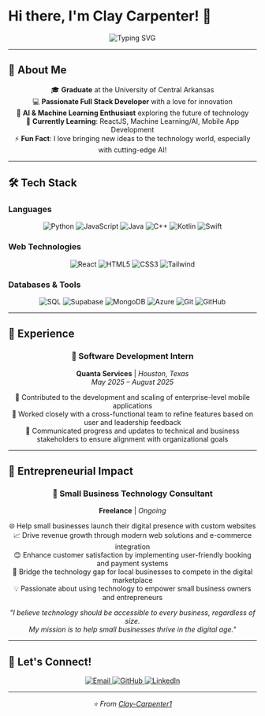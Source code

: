 # Hi there, I'm Clay Carpenter! 👋

<div align="center">
  <img src="https://readme-typing-svg.herokuapp.com?font=Fira+Code&pause=1000&color=2196F3&center=true&vCenter=true&width=500&lines=Full+Stack+Developer;AI+%26+Data+Science+Enthusiast;Small+Business+Technology+Consultant;Always+Learning+New+Tech" alt="Typing SVG" />
</div>

---

## 🚀 About Me

<div align="center">

🎓 **Graduate** at the University of Central Arkansas  
💻 **Passionate Full Stack Developer** with a love for innovation  
🤖 **AI & Machine Learning Enthusiast** exploring the future of technology  
🌱 **Currently Learning**: ReactJS, Machine Learning/AI, Mobile App Development  
⚡ **Fun Fact**: I love bringing new ideas to the technology world, especially with cutting-edge AI!

</div>

---

## 🛠️ Tech Stack

### Languages
<div align="center">
  <img src="https://img.shields.io/badge/Python-3776AB?style=for-the-badge&logo=python&logoColor=white" alt="Python"/>
  <img src="https://img.shields.io/badge/JavaScript-F7DF1E?style=for-the-badge&logo=javascript&logoColor=black" alt="JavaScript"/>
  <img src="https://img.shields.io/badge/Java-ED8B00?style=for-the-badge&logo=java&logoColor=white" alt="Java"/>
  <img src="https://img.shields.io/badge/C++-00599C?style=for-the-badge&logo=c%2B%2B&logoColor=white" alt="C++"/>
  <img src="https://img.shields.io/badge/Kotlin-0095D5?style=for-the-badge&logo=kotlin&logoColor=white" alt="Kotlin"/>
  <img src="https://img.shields.io/badge/Swift-FA7343?style=for-the-badge&logo=swift&logoColor=white" alt="Swift"/>
</div>

### Web Technologies
<div align="center">
  <img src="https://img.shields.io/badge/React-20232A?style=for-the-badge&logo=react&logoColor=61DAFB" alt="React"/>
  <img src="https://img.shields.io/badge/HTML5-E34F26?style=for-the-badge&logo=html5&logoColor=white" alt="HTML5"/>
  <img src="https://img.shields.io/badge/CSS3-1572B6?style=for-the-badge&logo=css3&logoColor=white" alt="CSS3"/>
  <img src="https://img.shields.io/badge/Tailwind_CSS-38B2AC?style=for-the-badge&logo=tailwind-css&logoColor=white" alt="Tailwind"/>
</div>

### Databases & Tools
<div align="center">
  <img src="https://img.shields.io/badge/SQL-4479A1?style=for-the-badge&logo=postgresql&logoColor=white" alt="SQL"/>
  <img src="https://img.shields.io/badge/Supabase-3ECF8E?style=for-the-badge&logo=supabase&logoColor=white" alt="Supabase"/>
  <img src="https://img.shields.io/badge/MongoDB-47A248?style=for-the-badge&logo=mongodb&logoColor=white" alt="MongoDB"/>
  <img src="https://img.shields.io/badge/Azure-0078D4?style=for-the-badge&logo=microsoftazure&logoColor=white" alt="Azure"/>
  <img src="https://img.shields.io/badge/Git-F05032?style=for-the-badge&logo=git&logoColor=white" alt="Git"/>
  <img src="https://img.shields.io/badge/GitHub-100000?style=for-the-badge&logo=github&logoColor=white" alt="GitHub"/>
</div>

---

## 💼 Experience

<div align="center">

### 🏢 Software Development Intern
**Quanta Services** | *Houston, Texas*  
*May 2025 – August 2025*

🔧 Contributed to the development and scaling of enterprise-level mobile applications  
🤝 Worked closely with a cross-functional team to refine features based on user and leadership feedback  
📢 Communicated progress and updates to technical and business stakeholders to ensure alignment with organizational goals

</div>

---

## 🏪 Entrepreneurial Impact

<div align="center">

### 💼 Small Business Technology Consultant
**Freelance** | *Ongoing*

🌐 Help small businesses launch their digital presence with custom websites  
📈 Drive revenue growth through modern web solutions and e-commerce integration  
😊 Enhance customer satisfaction by implementing user-friendly booking and payment systems  
🚀 Bridge the technology gap for local businesses to compete in the digital marketplace  
💡 Passionate about using technology to empower small business owners and entrepreneurs

</div>

<div align="center">
  <i>"I believe technology should be accessible to every business, regardless of size.<br/>My mission is to help small businesses thrive in the digital age."</i>
</div>

---

## 🤝 Let's Connect!

<div align="center">
  <a href="mailto:candocarp@gmail.com">
    <img src="https://img.shields.io/badge/Email-D14836?style=for-the-badge&logo=gmail&logoColor=white" alt="Email"/>
  </a>
  <a href="https://github.com/Clay-Carpenter1">
    <img src="https://img.shields.io/badge/GitHub-100000?style=for-the-badge&logo=github&logoColor=white" alt="GitHub"/>
  </a>
  <a href="https://www.linkedin.com/in/clay-carpenter-0923602b0/">
    <img src="https://img.shields.io/badge/LinkedIn-0077B5?style=for-the-badge&logo=linkedin&logoColor=white" alt="LinkedIn"/>
  </a>
</div>

---


<div align="center">
  <i>⭐ From <a href="https://github.com/Clay-Carpenter1">Clay-Carpenter1</a></i>
</div>
